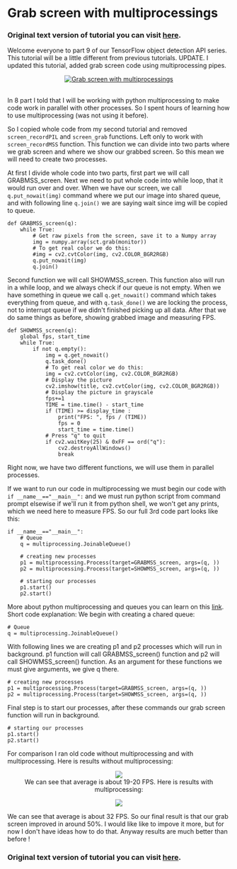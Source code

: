 # Grab screen with multiprocessings
### Original text version of tutorial you can visit [here](http://pylessons.com/).

Welcome everyone to part 9 of our TensorFlow object detection API series. This tutorial will be a little different from previous tutorials. 
UPDATE. I updated this tutorial, added grab screen code using multiprocessing pipes.

<div align="center">
  <a href="https://www.youtube.com/watch?v=3Yr1kYTIdV4" target="_blank"><img src="https://github.com/pythonlessons/TensorFlow-object-detection-tutorial/blob/master/1_part%20images/9_YouTube.jpg" alt="Grab screen with multiprocessings"></a>
</div><br>

In 8 part I told that I will be working with python multiprocessing to make code work in parallel with other processes. So I spent hours of learning how to use multiprocessing (was not using it before).

So I copied whole code from my second tutorial and removed ```screen_recordPIL``` and ```screen_grab``` functions. Left only to work with ```screen_recordMSS``` function. This function we can divide into two parts where we grab screen and where we show our grabbed screen. So this mean we will need to create two processes.

At first I divide whole code into two parts, first part we will call GRABMSS_screen. Next we need to put whole code into while loop, that it would run over and over. When we have our screen, we call ```q.put_nowait(img)``` command where we put our image into shared queue, and with following line ```q.join()``` we are saying wait since img will be copied to queue.
```
def GRABMSS_screen(q):
    while True:
        # Get raw pixels from the screen, save it to a Numpy array
        img = numpy.array(sct.grab(monitor))
        # To get real color we do this:
        #img = cv2.cvtColor(img, cv2.COLOR_BGR2RGB)
        q.put_nowait(img)
        q.join()
```

Second function we will call SHOWMSS_screen. This function also will run in a while loop, and we always check if our queue is not empty. When we have something in queue we call ```q.get_nowait()``` command which takes everything from queue, and with ```q.task_done()``` we are locking the process, not to interrupt queue if we didn't finished picking up all data. After that we do same things as before, showing grabbed image and measuring FPS.
```
def SHOWMSS_screen(q):
    global fps, start_time
    while True:
        if not q.empty():
            img = q.get_nowait()
            q.task_done()
            # To get real color we do this:
            img = cv2.cvtColor(img, cv2.COLOR_BGR2RGB)
            # Display the picture
            cv2.imshow(title, cv2.cvtColor(img, cv2.COLOR_BGR2RGB))
            # Display the picture in grayscale
            fps+=1
            TIME = time.time() - start_time
            if (TIME) >= display_time :
                print("FPS: ", fps / (TIME))
                fps = 0
                start_time = time.time()
            # Press "q" to quit
            if cv2.waitKey(25) & 0xFF == ord("q"):
                cv2.destroyAllWindows()
                break
```

Right now, we have two different functions, we will use them in parallel processes.

If we want to run our code in multiprocessing we must begin our code with ```if __name__=="__main__":``` and we must run python script from command prompt elsewise if we'll run it from python shell, we won't get any prints, which we need here to measure FPS. So our full 3rd code part looks like this: 
```
if __name__=="__main__":
    # Queue
    q = multiprocessing.JoinableQueue()

    # creating new processes
    p1 = multiprocessing.Process(target=GRABMSS_screen, args=(q, ))
    p2 = multiprocessing.Process(target=SHOWMSS_screen, args=(q, ))

    # starting our processes
    p1.start()
    p2.start()
```

More about python multiprocessing and queues you can learn on this [link](https://docs.python.org/2/library/multiprocessing.html#multiprocessing.Queue.qsize). Short code explanation:
We begin with creating a chared queue:
```
# Queue
q = multiprocessing.JoinableQueue()
```
With following lines we are creating p1 and p2 processes which will run in background. p1 function will call GRABMSS_screen() function and p2 will call SHOWMSS_screen() function. As an argument for these functions we must give arguments, we give q there.
```
# creating new processes
p1 = multiprocessing.Process(target=GRABMSS_screen, args=(q, ))
p2 = multiprocessing.Process(target=SHOWMSS_screen, args=(q, ))
```
Final step is to start our processes, after these commands our grab screen function will run in background.
```
# starting our processes
p1.start()
p2.start()
```

For comparison I ran old code without multiprocessing and with multiprocessing. Here is results without multiprocessing:
<p align="center">
    <img src="https://github.com/pythonlessons/TensorFlow-object-detection-tutorial/blob/master/1_part%20images/09_FPS_slow.JPG"
</p><br>
We can see that average is about 19-20 FPS.
Here is results with multiprocessing:
<p align="center">
    <img src="https://github.com/pythonlessons/TensorFlow-object-detection-tutorial/blob/master/1_part%20images/09_FPS_fast.JPG"
</p><br>

We can see that average is about 32 FPS. So our final result is that our grab screen improved in around 50%. I would like like to impove it more, but for now I don't have ideas how to do that. Anyway results are much better than before !
  
### Original text version of tutorial you can visit [here](http://pylessons.com/).
